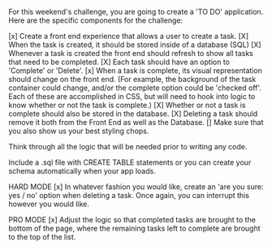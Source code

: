 For this weekend's challenge, you are going to create a 'TO DO' application.
Here are the specific components for the challenge:

[x] Create a front end experience that allows a user to create a task.
[X] When the task is created, it should be stored inside of a database (SQL)
[X] Whenever a task is created the front end should refresh to show all tasks that need to be completed.
[X] Each task should have an option to 'Complete' or 'Delete'.
[x] When a task is complete, its visual representation should change on the front end.
      (For example, the background of the task container could change, and/or the complete option could be 'checked off'.
      Each of these are accomplished in CSS, but will need to hook into logic to know whether or not the task is complete.)
[X] Whether or not a task is complete should also be stored in the database.
[X] Deleting a task should remove it both from the Front End as well as the Database.
[] Make sure that you also show us your best styling chops.

Think through all the logic that will be needed prior to writing any code.

Include a .sql file with CREATE TABLE statements or you can create your schema automatically when your app loads.

HARD MODE
[x] In whatever fashion you would like, create an 'are you sure: yes / no' option when deleting a task.
Once again, you can interrupt this however you would like.

PRO MODE
[x] Adjust the logic so that completed tasks are brought to the bottom of the page, where the remaining tasks left to complete are brought to the top of the list.

